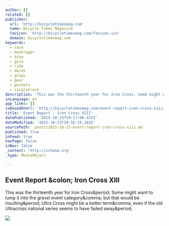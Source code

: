 ```yaml
---
author: []
related: []
publisher:
  url: 'http://bicycletimesmag.com'
  name: Bicycle Times Magazine
  favicon: 'http://bicycletimesmag.com/favicon.ico'
  domain: bicycletimesmag.com
keywords:
  - race
  - bontrager
  - bike
  - giro
  - ride
  - derek
  - grips
  - gear
  - pockets
  - singletrack
description: 'This was the thirteenth year for Iron Cross. Some might want to lump it into the gravel event category, but that would be insulting. Ultra Cross might be a better term, even if the old Ultracross national series seems to have faded away.'
inLanguage: en
app_links: []
isBasedOnUrl: 'http://bicycletimesmag.com/event-report-iron-cross-xiii/'
title: 'Event Report : Iron Cross XIII'
datePublished: '2015-10-23T19:17:06.455Z'
dateModified: '2015-10-23T19:16:15.163Z'
sourcePath: _posts/2015-10-23-event-report-iron-cross-xiii.md
published: true
inFeed: true
hasPage: false
inNav: false
_context: 'http://schema.org'
_type: MediaObject

---
```

<article style=""><h1>Event Report &amp;colon; Iron Cross XIII</h1><p>This was the thirteenth year for Iron Cross&amp;period; Some might want to lump it into the gravel event category&amp;comma; but that would be insulting&amp;period; Ultra Cross might be a better term&amp;comma; even if the old Ultracross national series seems to have faded away&amp;period;</p><img src="http://bicycletimesmag.com/wp-content/uploads/2015/10/iron-cross-2-800x533.jpg" /></article>